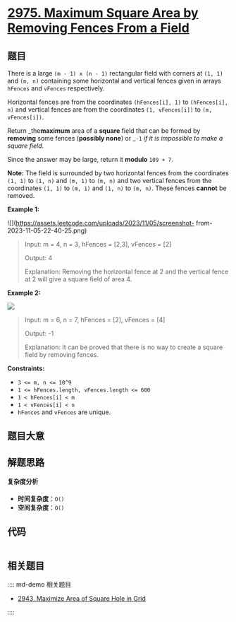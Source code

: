 # [2975. Maximum Square Area by Removing Fences From a Field](https://leetcode.com/problems/maximum-square-area-by-removing-fences-from-a-field/)

## 题目

There is a large `(m - 1) x (n - 1)` rectangular field with corners at `(1,
1)` and `(m, n)` containing some horizontal and vertical fences given in
arrays `hFences` and `vFences` respectively.

Horizontal fences are from the coordinates `(hFences[i], 1)` to `(hFences[i],
n)` and vertical fences are from the coordinates `(1, vFences[i])` to `(m,
vFences[i])`.

Return _the**maximum** area of a **square** field that can be formed by
**removing** some fences (**possibly none**) or _`-1` _if it is impossible to
make a square field_.

Since the answer may be large, return it **modulo** `109 + 7`.

**Note:** The field is surrounded by two horizontal fences from the
coordinates `(1, 1)` to `(1, n)` and `(m, 1)` to `(m, n)` and two vertical
fences from the coordinates `(1, 1)` to `(m, 1)` and `(1, n)` to `(m, n)`.
These fences **cannot** be removed.

**Example 1:**

![](https://assets.leetcode.com/uploads/2023/11/05/screenshot-
from-2023-11-05-22-40-25.png)

> Input: m = 4, n = 3, hFences = [2,3], vFences = [2]
>
> Output: 4
>
> Explanation: Removing the horizontal fence at 2 and the vertical fence at 2 will give a square field of area 4.

**Example 2:**

![](https://assets.leetcode.com/uploads/2023/11/22/maxsquareareaexample1.png)

> Input: m = 6, n = 7, hFences = [2], vFences = [4]
>
> Output: -1
>
> Explanation: It can be proved that there is no way to create a square field by removing fences.

**Constraints:**

- `3 <= m, n <= 10^9`
- `1 <= hFences.length, vFences.length <= 600`
- `1 < hFences[i] < m`
- `1 < vFences[i] < n`
- `hFences` and `vFences` are unique.

## 题目大意

## 解题思路

#### 复杂度分析

- **时间复杂度**：`O()`
- **空间复杂度**：`O()`

## 代码

```javascript

```

## 相关题目

:::: md-demo 相关题目

- [2943. Maximize Area of Square Hole in Grid](https://leetcode.com/problems/maximize-area-of-square-hole-in-grid)

::::
